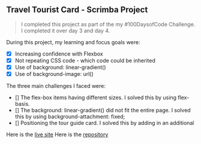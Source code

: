 ## Travel Tourist Card - Scrimba Project 

> I completed this project as part of the my #100DaysofCode Challenge. I completed it over day 3 and day 4. 

During this project, my learning and focus goals were:

- [x] Increasing confidence with Flexbox
- [x] Not repeating CSS code - which code could be inherited
- [x] Use of background: linear-gradient()
- [x] Use of background-image: url()

The three main challenges I faced were:

- [] The flex-box items having different sizes. I solved this by using flex-basis.
- [] The background: linear-gradient() did not fit the entire page. I solved this by using background-attachment: fixed;
- [] Positioning the tour guide card. I solved this by adding in an additional <div class="empty-container">

Here is the [live site]()
Here is the [repository]()

